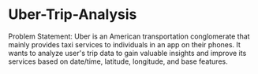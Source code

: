 # Uber-Trip-Analysis
Problem Statement:
Uber is an American transportation conglomerate that mainly provides taxi services to individuals in an app on their phones. It wants to analyze user's trip data to gain valuable insights and improve its services based on date/time, latitude, longitude, and base features.
